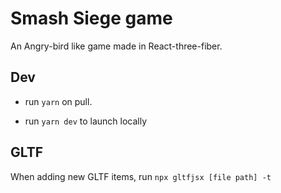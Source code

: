 # Smash Siege game

An Angry-bird like game made in React-three-fiber.

## Dev

- run `yarn` on pull.

- run `yarn dev` to launch locally

## GLTF

When adding new GLTF items, run `npx gltfjsx [file path] -t`
